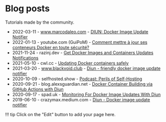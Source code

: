 # Blog posts

Tutorials made by the community.

<!-- please, keep date sorting -->
- 2022-03-11 - www.marcodaleo.com - [DIUN: Docker Image Update Notifier](https://www.marcodaleo.com/posts/diun/)
- 2022-01-13 - youtube.com (GuiPoM) - [Comment mettre à jour ses conteneurs Docker en toute sécurité?](https://www.youtube.com/watch?v=Bcvboctk0Uw)
- 2021-11-24 - razinj.dev - [Get Docker Images and Containers Updates Notifications](https://razinj.dev/docker-images-and-containers-update-notifications/#bonus-tool-diun)
- 2021-05-10 - cwl.cc - [Updating Docker containers safely](https://cwl.cc/2021/05/updating-docker-containers-safely.html)
- 2021-03-20 - www.blackvoid.club - [Diun - friendly docker image update notifier](https://www.blackvoid.club/diun-friendly-docker-image-update-notifier/)
- 2020-10-09 - selfhosted.show - [Podcast: Perils of Self-Hosting](https://selfhosted.show/29?t=637)
- 2020-09-21 - blog.alexsguardian.net - [Docker Container Building via GitHub Actions with Diun](https://blog.alexsguardian.net/posts/2022/06/20/AutoGHActionsDiun)
- 2020-09-17 - spad.uk - [Monitoring For Docker Image Updates With Diun](https://spad.uk/monitoring-for-docker-image-updates-with-diun/)
- 2019-06-10 - crazymax.medium.com - [Diun - Docker image update notifier](https://crazymax.medium.com/diun-docker-image-update-notifier-78f09e29b469)

!!! tip
    Click on the "Edit" button to add your page here.
